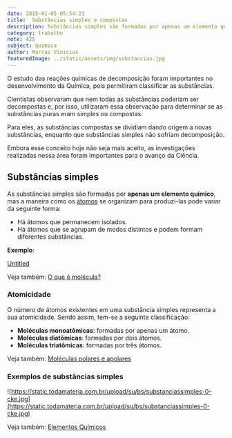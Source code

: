 ```yaml
---
date: 2015-01-05 05:54:23
title:  Substâncias simples e compostas 
description: Substâncias simples são formadas por apenas um elemento químico; já quando se tem dois ou mais elementos na composição, as substâncias são compostas.
category: trabalho
note: 425
subject: quimica
author: Marcus Vinicius
featuredImage: ../static/assets/img/substancias.jpg
---
```


O estudo das reações químicas de decomposição foram importantes no 
desenvolvimento da Química, pois permitiram classificar as substâncias.

Cientistas observaram que nem todas as substâncias poderiam ser decompostas e, por isso, utilizaram essa observação para determinar se as substâncias 
puras eram simples ou compostas.

Para eles, as substâncias 
compostas se dividiam dando origem a novas substâncias, enquanto que 
substâncias simples não sofriam decomposição.

Embora esse conceito hoje não seja mais aceito, as investigações realizadas nessa área foram importantes para o avanço da Ciência.

## Substâncias simples

As substâncias simples são formadas por **apenas um elemento químico**, mas a maneira como os [átomos](https://www.todamateria.com.br/atomo/) se organizam para produzi-las pode variar da seguinte forma:

- Há átomos que permanecem isolados.
- Há átomos que se agrupam de modos distintos e podem formam diferentes substâncias.

**Exemplo**:

[Untitled](https://www.notion.so/c37608f1a73f4910ae7fa700604ead27)

Veja também:                [O que é molécula?](https://www.todamateria.com.br/o-que-e-molecula/)

### Atomicidade

O número de átomos existentes em 
uma substância simples representa a sua atomicidade. Sendo assim, tem-se a seguinte classificação:

- **Moléculas monoatômicas**: formadas por apenas um átomo.
- **Moléculas diatômicas**: formadas por dois átomos.
- **Moléculas triatômicas**: formadas por três átomos.

Veja também:                [Moléculas polares e apolares](https://www.todamateria.com.br/molecula/)

### Exemplos de substâncias simples

![https://static.todamateria.com.br/upload/su/bs/substanciassimples-0-cke.jpg](https://static.todamateria.com.br/upload/su/bs/substanciassimples-0-cke.jpg)

Veja também:                [Elementos Químicos](https://www.todamateria.com.br/elementos-quimicos/)